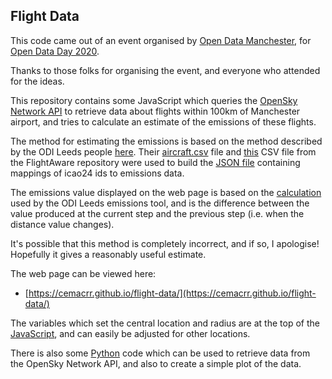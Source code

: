 ## Flight Data

This code came out of an event organised by [Open Data Manchester](https://www.opendatamanchester.org.uk/), for [Open Data Day 2020](https://github.com/OpenDataManchester/OpenDataDay2020).

Thanks to those folks for organising the event, and everyone who attended for the ideas.

This repository contains some JavaScript which queries the [OpenSky Network API](https://opensky-network.org/apidoc/) to retrieve data about flights within 100km of Manchester airport, and tries to calculate an estimate of the emissions of these flights.

The method for estimating the emissions is based on the method described by the ODI Leeds people [here](https://github.com/odileeds/flight-data/tree/master/examples). Their [aircraft.csv](https://github.com/odileeds/flight-data/blob/master/resources/aircraft.csv) file and [this](https://github.com/flightaware/dump1090/blob/master/tools/vrs.csv.xz) CSV file from the FlightAware repository were used to build the [JSON file](static_data/aircraft.json) containing mappings of icao24 ids to emissions data.

The emissions value displayed on the web page is based on the [calculation](https://github.com/odileeds/flight-data/tree/master/examples#calculating-co2-emissions) used by the ODI Leeds emissions tool, and is the difference between the value produced at the current step and the previous step (i.e. when the distance value changes).

It's possible that this method is completely incorrect, and if so, I apologise! Hopefully it gives a reasonably useful estimate.

The web page can be viewed here:

* [https://cemacrr.github.io/flight-data/](https://cemacrr.github.io/flight-data/)

The variables which set the central location and radius are at the top of the [JavaScript](js/site.js), and can easily be adjusted for other locations.

There is also some [Python](python/) code which can be used to retrieve data from the OpenSky Network API, and also to create a simple plot of the data.

